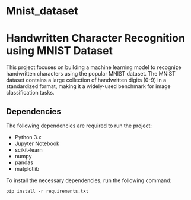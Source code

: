 # Mnist_dataset
# Handwritten Character Recognition using MNIST Dataset

This project focuses on building a machine learning model to recognize handwritten characters using the popular MNIST dataset. The MNIST dataset contains a large collection of handwritten digits (0-9) in a standardized format, making it a widely-used benchmark for image classification tasks.


## Dependencies

The following dependencies are required to run the project:

- Python 3.x
- Jupyter Notebook
- scikit-learn
- numpy
- pandas
- matplotlib

To install the necessary dependencies, run the following command:

```shell
pip install -r requirements.txt
